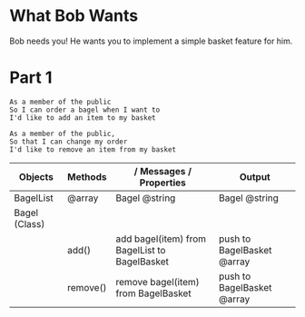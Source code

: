 # What Bob Wants
Bob needs you!
He wants you to implement a simple basket feature for him.

# Part 1
```
As a member of the public
So I can order a bagel when I want to
I'd like to add an item to my basket

As a member of the public,
So that I can change my order
I'd like to remove an item from my basket
```


Objects | Methods |/ Messages / Properties | Output
---- | ---- | ---- | ----
BagelList | @array |Bagel @string | Bagel @string 
Bagel (Class) | 
||add()|add bagel(item) from BagelList to BagelBasket| push to BagelBasket @array
||remove()| remove bagel(item) from BagelBasket | push to BagelBasket @array